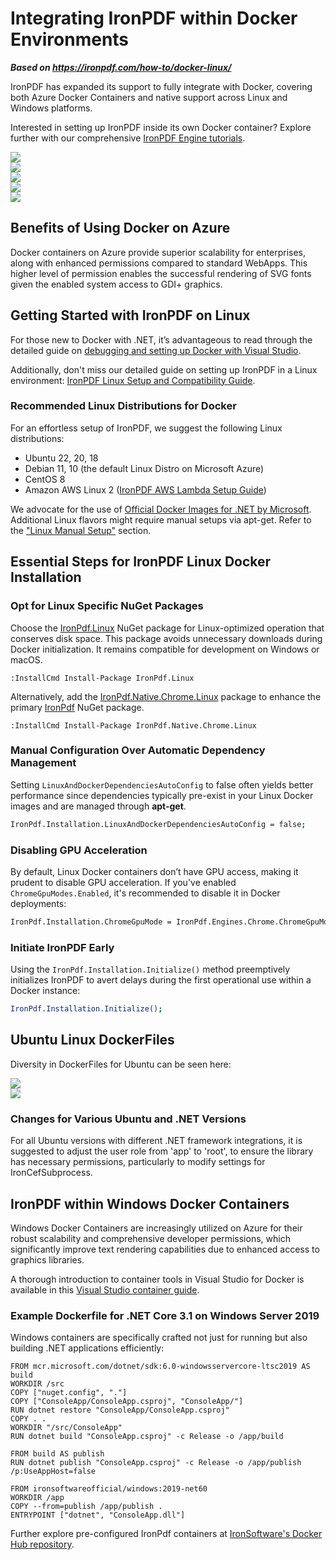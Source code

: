 # Integrating IronPDF within Docker Environments

***Based on <https://ironpdf.com/how-to/docker-linux/>***


IronPDF has expanded its support to fully integrate with Docker, covering both Azure Docker Containers and native support across Linux and Windows platforms. 

Interested in setting up IronPDF inside its own Docker container? Explore further with our comprehensive [IronPDF Engine tutorials](https://ironpdf.com/tutorials/what-is-ironpdfengine/).

<div class="container-fluid">
    <div class="row">
        <div class="col-md-2">
            <img src="https://img.icons8.com/color/96/000000/docker--v1.png">
        </div>
        <div class="col-md-2">
            <img src="https://img.icons8.com/fluency/96/000000/azure-1.png">
        </div>
        <div class="col-md-2">
            <img src="https://img.icons8.com/color/96/000000/linux--v1.png">
        </div>
        <div class="col-md-2">
            <img src="https://img.icons8.com/color/96/000000/amazon-web-services--v1.png">
        </div>
        <div class="col-md-2">
            <img src="https://img.icons8.com/color/96/000000/windows-logo--v1.png">
        </div>
    </div>
</div>

## Benefits of Using Docker on Azure

Docker containers on Azure provide superior scalability for enterprises, along with enhanced permissions compared to standard WebApps. This higher level of permission enables the successful rendering of SVG fonts given the enabled system access to GDI+ graphics.

## Getting Started with IronPDF on Linux

For those new to Docker with .NET, it’s advantageous to read through the detailed guide on [debugging and setting up Docker with Visual Studio](https://docs.microsoft.com/en-us/visualstudio/containers/edit-and-refresh?view=vs-2019).

Additionally, don't miss our detailed guide on setting up IronPDF in a Linux environment: [IronPDF Linux Setup and Compatibility Guide](https://ironpdf.com/how-to/linux/).

### Recommended Linux Distributions for Docker

For an effortless setup of IronPDF, we suggest the following Linux distributions:

- Ubuntu 22, 20, 18
- Debian 11, 10 (the default Linux Distro on Microsoft Azure)
- CentOS 8
- Amazon AWS Linux 2 ([IronPDF AWS Lambda Setup Guide](https://ironpdf.com/how-to/creating-pdfs-csharp-amazon-aws-lambda/))

We advocate for the use of [Official Docker Images for .NET by Microsoft](https://hub.docker.com/_/microsoft-dotnet-runtime/). Additional Linux flavors might require manual setups via apt-get. Refer to the ["Linux Manual Setup"](https://ironpdf.com/how-to/linux/#linux-manual-setup) section.

## Essential Steps for IronPDF Linux Docker Installation

### Opt for Linux Specific NuGet Packages

Choose the [IronPdf.Linux](https://www.nuget.org/packages/IronPdf.Linux) NuGet package for Linux-optimized operation that conserves disk space. This package avoids unnecessary downloads during Docker initialization. It remains compatible for development on Windows or macOS.

```shell
:InstallCmd Install-Package IronPdf.Linux
```

Alternatively, add the [IronPdf.Native.Chrome.Linux](https://www.nuget.org/packages/IronPdf.Native.Chrome.Linux/) package to enhance the primary [IronPdf](https://www.nuget.org/packages/IronPdf/) NuGet package.

```shell
:InstallCmd Install-Package IronPdf.Native.Chrome.Linux
```

### Manual Configuration Over Automatic Dependency Management

Setting `LinuxAndDockerDependenciesAutoConfig` to false often yields better performance since dependencies typically pre-exist in your Linux Docker images and are managed through **apt-get**.

```sh
IronPdf.Installation.LinuxAndDockerDependenciesAutoConfig = false;
```

### Disabling GPU Acceleration

By default, Linux Docker containers don’t have GPU access, making it prudent to disable GPU acceleration. If you've enabled `ChromeGpuModes.Enabled`, it's recommended to disable it in Docker deployments:

```sh
IronPdf.Installation.ChromeGpuMode = IronPdf.Engines.Chrome.ChromeGpuModes.Disabled;
```

### Initiate IronPDF Early

Using the `IronPdf.Installation.Initialize()` method preemptively initializes IronPDF to avert delays during the first operational use within a Docker instance:

```sh
IronPdf.Installation.Initialize();
```

## Ubuntu Linux DockerFiles 

Diversity in DockerFiles for Ubuntu can be seen here:

<div class="container-fluid">
    <div class="row">
        <div class="col-md-2">
            <img src="https://img.icons8.com/color/96/000000/docker--v1.png">
        </div>
        <div class="col-md-2">
            <img src="https://img.icons8.com/color/96/000000/ubuntu--v1.png">
        </div>
    </div>
</div>

### Changes for Various Ubuntu and .NET Versions

For all Ubuntu versions with different .NET framework integrations, it is suggested to adjust the user role from 'app' to 'root', to ensure the library has necessary permissions, particularly to modify settings for IronCefSubprocess.

## IronPDF within Windows Docker Containers

Windows Docker Containers are increasingly utilized on Azure for their robust scalability and comprehensive developer permissions, which significantly improve text rendering capabilities due to enhanced access to graphics libraries.

A thorough introduction to container tools in Visual Studio for Docker is available in this [Visual Studio container guide](https://docs.microsoft.com/en-us/visualstudio/containers/overview?view=vs-2019).

### Example Dockerfile for .NET Core 3.1 on Windows Server 2019

Windows containers are specifically crafted not just for running but also building .NET applications efficiently:

```shell
FROM mcr.microsoft.com/dotnet/sdk:6.0-windowsservercore-ltsc2019 AS build
WORKDIR /src
COPY ["nuget.config", "."]
COPY ["ConsoleApp/ConsoleApp.csproj", "ConsoleApp/"]
RUN dotnet restore "ConsoleApp/ConsoleApp.csproj"
COPY . .
WORKDIR "/src/ConsoleApp"
RUN dotnet build "ConsoleApp.csproj" -c Release -o /app/build

FROM build AS publish
RUN dotnet publish "ConsoleApp.csproj" -c Release -o /app/publish /p:UseAppHost=false

FROM ironsoftwareofficial/windows:2019-net60
WORKDIR /app
COPY --from=publish /app/publish .
ENTRYPOINT ["dotnet", "ConsoleApp.dll"]
```

Further explore pre-configured IronPdf containers at [IronSoftware's Docker Hub repository](https://hub.docker.com/repositories/ironsoftwareofficial).